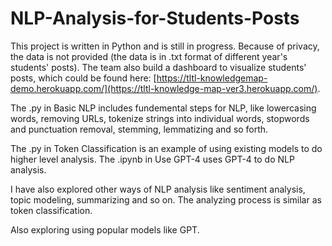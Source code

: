 # NLP-Analysis-for-Students-Posts

This project is written in Python and is still in progress. Because of privacy, the data is not provided (the data is in .txt format of different year's students' posts). The team also build a dashboard to visualize students' posts, which could be found here: [https://tltl-knowledgemap-demo.herokuapp.com/](https://tltl-knowledge-map-ver3.herokuapp.com/).

The .py in Basic NLP includes fundemental steps for NLP, like lowercasing words, removing URLs, tokenize strings into individual words, stopwords and punctuation removal, stemming, lemmatizing and so forth.


The .py in Token Classification is an example of using existing models to do higher level analysis. The .ipynb in Use GPT-4 uses GPT-4 to do NLP analysis.

I have also explored other ways of NLP analysis like sentiment analysis, topic modeling, summarizing and so on. The analyzing process is similar as token classification.

Also exploring using popular models like GPT.
